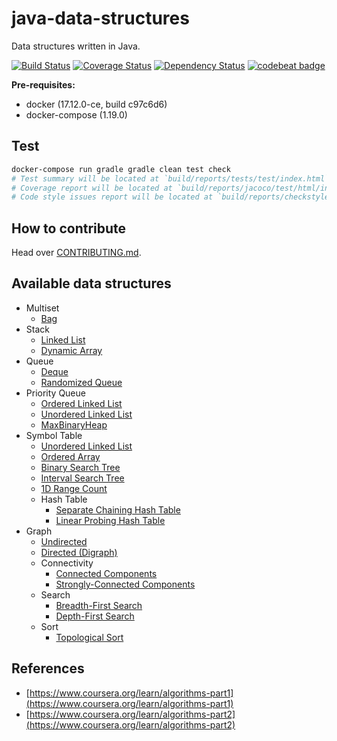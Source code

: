 # java-data-structures
Data structures written in Java.

[![Build Status](https://travis-ci.org/marioluan/java-data-structures.svg?branch=master)](https://travis-ci.org/marioluan/java-data-structures)
[![Coverage Status](https://coveralls.io/repos/github/marioluan/java-data-structures/badge.svg?branch=master)](https://coveralls.io/github/marioluan/java-data-structures?branch=master)
[![Dependency Status](https://www.versioneye.com/user/projects/5886d25de25f59003995104a/badge.svg?style=flat-square)](https://www.versioneye.com/user/projects/5886d25de25f59003995104a)
[![codebeat badge](https://codebeat.co/badges/b3d65929-147a-4049-a356-42611a060b8d)](https://codebeat.co/projects/github-com-marioluan-java-data-structures)

**Pre-requisites:**
- docker (17.12.0-ce, build c97c6d6)
- docker-compose (1.19.0)

## Test
```bash
docker-compose run gradle gradle clean test check
# Test summary will be located at `build/reports/tests/test/index.html`
# Coverage report will be located at `build/reports/jacoco/test/html/index.html`
# Code style issues report will be located at `build/reports/checkstyle/main.html`
```

## How to contribute
Head over [CONTRIBUTING.md](CONTRIBUTING.md).

## Available data structures
- Multiset
    - [Bag](https://github.com/marioluan/java-data-structures/blob/master/src/main/java/io/github/marioluan/datastructures/multiset/Bag.java)
- Stack
    - [Linked List](https://github.com/marioluan/java-data-structures/blob/master/src/main/java/io/github/marioluan/datastructures/stack/LinkedList.java)
    - [Dynamic Array](https://github.com/marioluan/java-data-structures/blob/master/src/main/java/io/github/marioluan/datastructures/stack/DynamicArray.java)
- Queue
    - [Deque](https://github.com/marioluan/java-data-structures/blob/master/src/main/java/io/github/marioluan/datastructures/queue/Deque.java)
    - [Randomized Queue](https://github.com/marioluan/java-data-structures/blob/master/src/main/java/io/github/marioluan/datastructures/queue/RandomizedQueue.java)
- Priority Queue
    - [Ordered Linked List](https://github.com/marioluan/java-data-structures/blob/master/src/main/java/io/github/marioluan/datastructures/priority/queue/MinOrderedLinkedListPriorityQueue.java)
    - [Unordered Linked List](https://github.com/marioluan/java-data-structures/blob/master/src/main/java/io/github/marioluan/datastructures/priority/queue/MinUnorderedLinkedListPriorityQueue.java)
    - [MaxBinaryHeap](https://github.com/marioluan/java-data-structures/blob/master/src/main/java/io/github/marioluan/datastructures/priority/queue/MaxBinaryHeap.java)
- Symbol Table
    - [Unordered Linked List](https://github.com/marioluan/java-data-structures/blob/master/src/main/java/io/github/marioluan/datastructures/symboltable/LinkedListSymbolTable.java)
    - [Ordered Array](https://github.com/marioluan/java-data-structures/blob/master/src/main/java/io/github/marioluan/datastructures/symboltable/ArraySymbolTable.java)
    - [Binary Search Tree](https://github.com/marioluan/java-data-structures/blob/master/src/main/java/io/github/marioluan/datastructures/symboltable/BinarySearchTree.java)
    - [Interval Search Tree](https://github.com/marioluan/java-data-structures/blob/master/src/main/java/io/github/marioluan/datastructures/symboltable/IntervalSearchTree.java)
    - [1D Range Count](https://github.com/marioluan/java-data-structures/blob/master/src/main/java/io/github/marioluan/datastructures/symboltable/OneDRangeCount.java)
    - Hash Table
        - [Separate Chaining Hash Table](https://github.com/marioluan/java-data-structures/blob/master/src/main/java/io/github/marioluan/datastructures/symboltable/hash/SeparateChainingHashTable.java)
        - [Linear Probing Hash Table](https://github.com/marioluan/java-data-structures/blob/master/src/main/java/io/github/marioluan/datastructures/symboltable/hash/LinearProbingHashTable.java)
- Graph
    - [Undirected](https://github.com/marioluan/java-data-structures/blob/master/src/main/java/io/github/marioluan/datastructures/graph/Undirected.java)
    - [Directed (Digraph)](https://github.com/marioluan/java-data-structures/blob/master/src/main/java/io/github/marioluan/datastructures/graph/Digraph.java)
    - Connectivity
        - [Connected Components](https://github.com/marioluan/java-data-structures/blob/master/src/main/java/io/github/marioluan/datastructures/graph/search/ConnectedComponents.java)
        - [Strongly-Connected Components](https://github.com/marioluan/java-data-structures/blob/master/src/main/java/io/github/marioluan/datastructures/graph/search/StronglyConnectedComponents.java)
    - Search
        - [Breadth-First Search](https://github.com/marioluan/java-data-structures/blob/master/src/main/java/io/github/marioluan/datastructures/graph/search/BreadthFirstSearch.java)
        - [Depth-First Search](https://github.com/marioluan/java-data-structures/blob/master/src/main/java/io/github/marioluan/datastructures/graph/search/DepthFirstSearch.java)
    - Sort
        - [Topological Sort](https://github.com/marioluan/java-data-structures/blob/master/src/main/java/io/github/marioluan/datastructures/graph/sort/TopologicalSort.java)

## References
- [https://www.coursera.org/learn/algorithms-part1](https://www.coursera.org/learn/algorithms-part1)
- [https://www.coursera.org/learn/algorithms-part2](https://www.coursera.org/learn/algorithms-part2)
